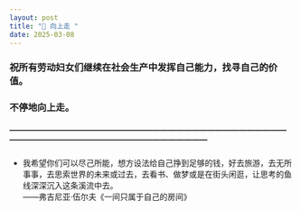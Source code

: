 ```yaml
---
layout: post
title: "🚀 向上走 "
date: 2025-03-08
---
```

### 祝所有劳动妇女们继续在社会生产中发挥自己能力，找寻自己的价值。
### 不停地向上走。
##### ————————————————————————————————————————————————————————————
-   我希望你们可以尽己所能，想方设法给自己挣到足够的钱，好去旅游，去无所事事，去思索世界的未来或过去，去看书、做梦或是在街头闲逛，让思考的鱼线深深沉入这条溪流中去。    
——弗吉尼亚·伍尔夫《一间只属于自己的房间》

